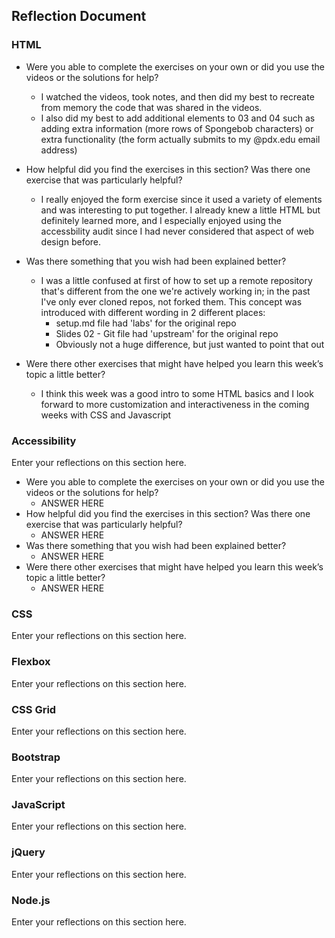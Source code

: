 ## Reflection Document

### HTML

- Were you able to complete the exercises on your own or did you use the videos or the solutions for help?

  - I watched the videos, took notes, and then did my best to recreate from memory the code that was shared in the videos.
  - I also did my best to add additional elements to 03 and 04 such as adding extra information (more rows of Spongebob characters) or extra functionality (the form actually submits to my @pdx.edu email address)

- How helpful did you find the exercises in this section? Was there one exercise that was particularly helpful?

  - I really enjoyed the form exercise since it used a variety of elements and was interesting to put together. I already knew a little HTML but definitely learned more, and I especially enjoyed using the accessbility audit since I had never considered that aspect of web design before.

- Was there something that you wish had been explained better?

  - I was a little confused at first of how to set up a remote repository that's different from the one we're actively working in; in the past I've only ever cloned repos, not forked them. This concept was introduced with different wording in 2 different places:
    - setup.md file had 'labs' for the original repo
    - Slides 02 - Git file had 'upstream' for the original repo
    - Obviously not a huge difference, but just wanted to point that out

- Were there other exercises that might have helped you learn this week’s topic a little better?
  - I think this week was a good intro to some HTML basics and I look forward to more customization and interactiveness in the coming weeks with CSS and Javascript

### Accessibility

Enter your reflections on this section here.

- Were you able to complete the exercises on your own or did you use the videos or the solutions for help?
  - ANSWER HERE
- How helpful did you find the exercises in this section? Was there one exercise that was particularly helpful?
  - ANSWER HERE
- Was there something that you wish had been explained better?
  - ANSWER HERE
- Were there other exercises that might have helped you learn this week’s topic a little better?
  - ANSWER HERE

### CSS

Enter your reflections on this section here.

### Flexbox

Enter your reflections on this section here.

### CSS Grid

Enter your reflections on this section here.

### Bootstrap

Enter your reflections on this section here.

### JavaScript

Enter your reflections on this section here.

### jQuery

Enter your reflections on this section here.

### Node.js

Enter your reflections on this section here.
